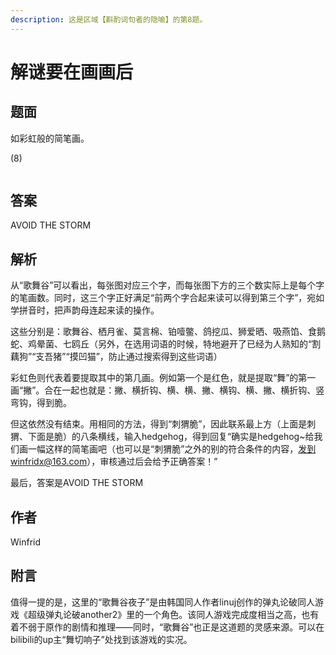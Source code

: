 ```yaml
---
description: 这是区域【斟酌词句者的隐喻】的第8题。
---
```


# 解谜要在画画后

## 题面

如彩虹般的简笔画。

(8)

<figure><img src="../../../.gitbook/assets/image (41).png" alt=""><figcaption></figcaption></figure>

## 答案

AVOID THE STORM

## 解析

从“歌舞谷”可以看出，每张图对应三个字，而每张图下方的三个数实际上是每个字的笔画数。同时，这三个字正好满足“前两个字合起来读可以得到第三个字”，宛如学拼音时，把声韵母连起来读的操作。

这些分别是：歌舞谷、栖月雀、莫言棉、铂噎鳖、鸽挖瓜、狮爱晒、吸燕馅、食鹅蛇、鸡晕菌、七鸥丘（另外，在选用词语的时候，特地避开了已经为人熟知的“割藕狗”“支吾猪”“摸凹猫”，防止通过搜索得到这些词语）

彩虹色则代表着要提取其中的第几画。例如第一个是红色，就是提取“舞”的第一画“撇”。合在一起也就是：撇、横折钩、横、横、撇、横钩、横、撇、横折钩、竖弯钩，得到脆。

但这依然没有结束。用相同的方法，得到“刺猬脆”，因此联系最上方（上面是刺猬、下面是脆）的八条横线，输入hedgehog，得到回复“确实是hedgehog\~给我们画一幅这样的简笔画吧（也可以是“刺猬脆”之外的别的符合条件的内容，发到winfridx@163.com），审核通过后会给予正确答案！”

最后，答案是AVOID THE STORM

## 作者

Winfrid

## 附言

值得一提的是，这里的“歌舞谷夜子”是由韩国同人作者linuj创作的弹丸论破同人游戏《超级弹丸论破another2》里的一个角色。该同人游戏完成度相当之高，也有着不弱于原作的剧情和推理——同时，“歌舞谷”也正是这道题的灵感来源。可以在bilibili的up主“舞切响子”处找到该游戏的实况。
